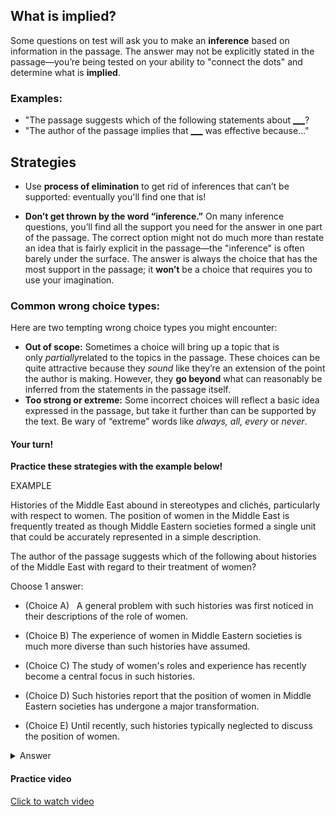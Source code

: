 ## What is implied?

Some questions on test will ask you to make an **inference** based on information in the passage. The answer may not be explicitly stated in the passage—you’re being tested on your ability to "connect the dots" and determine what is **implied**.

### Examples:

- "The passage suggests which of the following statements about <u>___</u>?
- "The author of the passage implies that <u>___</u> was effective because..."

## Strategies

- Use **process of elimination** to get rid of inferences that can’t be supported: eventually you'll find one that is!

- **Don’t get thrown by the word “inference.”** On many inference questions, you’ll find all the support you need for the answer in one part of the passage. The correct option might not do much more than restate an idea that is fairly explicit in the passage—the "inference" is often barely under the surface. The answer is always the choice that has the most support in the passage; it **won’t** be a choice that requires you to use your imagination.

### Common wrong choice types:

Here are two tempting wrong choice types you might encounter:

- **Out of scope:** Sometimes a choice will bring up a topic that is only *partially*related to the topics in the passage. These choices can be quite attractive because they *sound* like they’re an extension of the point the author is making. However, they **go beyond** what can reasonably be inferred from the statements in the passage itself.
- **Too strong or extreme:** Some incorrect choices will reflect a basic idea expressed in the passage, but take it further than can be supported by the text. Be wary of “extreme” words like *always, all, every* or *never*.

#### Your turn!

**Practice these strategies with the example below!**

EXAMPLE

Histories of the Middle East abound in stereotypes and clichés, particularly with respect to women. The position of women in the Middle East is frequently treated as though Middle Eastern societies formed a single unit that could be accurately represented in a simple description.

The author of the passage suggests which of the following about histories of the Middle East with regard to their treatment of women?

Choose 1 answer:

- (Choice A)   A general problem with such histories was first noticed in their descriptions of the role of women.

- (Choice B)   The experience of women in Middle Eastern societies is much more diverse than such histories have assumed.

- (Choice C)   The study of women's roles and experience has recently become a central focus in such histories.

- (Choice D)   Such histories report that the position of women in Middle Eastern societies has undergone a major transformation.

- (Choice E)    Until recently, such histories typically neglected to discuss the position of women.

<details>
  <summary>Answer</summary>
  The correct answer is B

  Explain in detail 

- Choice A: This is *outside* the scope of the passage. The author doesn't mention anything about how the problem with these histories was "first noticed".

- Choice B: This is the best choice. The author speaks negatively of these histories, stating that they're based on stereotypes. Specifically, the author criticizes the view that women from all Middle Eastern societies share a single role that can be easily described. This criticism implies the author believes the opposite: on the contrary, women's roles in the Middle East are numerous and complex.

- Choice C: This isn't supported. The author criticizes how these histories view the roles and experiences of women. They don't suggest there has been a recent change in this tendency.

- Choice D: This isn't supported. The author doesn't suggest that women's roles have *changed*. Instead, they suggest that women in Middle Eastern societies have many roles, and shouldn't be broadly stereotyped.

- Choice E: This is too *extreme* to be supported by the passage. While the author complains that these histories have characterized women too broadly and simply, they don't suggest the histories neglected to discuss women *entirely*. Also notice that the passage doesn't suggest any "recent" change in these histories.
  
  </details>

#### Practice video

[Click to watch video](./videos/05-inferences.mp4)
